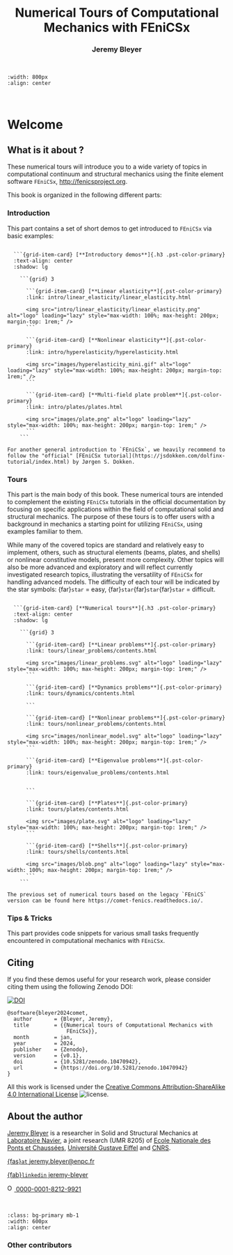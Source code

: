 <h1 style="text-align: center;" class="ignore-toc"> Numerical Tours of Computational Mechanics with FEniCSx</h1>
<h3 style="text-align: center;" class="ignore-toc"> Jeremy Bleyer</h3>

$\,$

```{image} images/logo.png
:width: 800px
:align: center
```

$\,$

# Welcome


## What is it about ?

These numerical tours will introduce you to a wide variety of topics in computational continuum and structural mechanics using the finite element software `FEniCSx`, http://fenicsproject.org.

This book is organized in the following different parts:

### Introduction

This part contains a set of short demos to get introduced to `FEniCSx` via basic examples:

```{grid} 1

  ```{grid-item-card} [**Introductory demos**]{.h3 .pst-color-primary}
  :text-align: center
  :shadow: lg

    ```{grid} 3

      ```{grid-item-card} [**Linear elasticity**]{.pst-color-primary}
      :link: intro/linear_elasticity/linear_elasticity.html

      <img src="intro/linear_elasticity/linear_elasticity.png" alt="logo" loading="lazy" style="max-width: 100%; max-height: 200px; margin-top: 1rem;" />
      ```

      ```{grid-item-card} [**Nonlinear elasticity**]{.pst-color-primary}
      :link: intro/hyperelasticity/hyperelasticity.html
      
      <img src="images/hyperelasticity_mini.gif" alt="logo" loading="lazy" style="max-width: 100%; max-height: 200px; margin-top: 1rem;" />
      ```

      ```{grid-item-card} [**Multi-field plate problem**]{.pst-color-primary}
      :link: intro/plates/plates.html
      
      <img src="images/plate.png" alt="logo" loading="lazy" style="max-width: 100%; max-height: 200px; margin-top: 1rem;" />
      ```
    ```

  ```

```{seealso}
For another general introduction to `FEniCSx`, we heavily recommend to follow the "official" [FEniCSx tutorial](https://jsdokken.com/dolfinx-tutorial/index.html) by Jørgen S. Dokken.
```

### Tours

This part is the main body of this book. These numerical tours are intended to complement the existing `FEniCSx` tutorials in the official documentation by focusing on specific applications within the field of computational solid and structural mechanics. The purpose of these tours is to offer users with a background in mechanics a starting point for utilizing `FEniCSx`, using examples familiar to them.

While many of the covered topics are standard and relatively easy to implement, others, such as structural elements (beams, plates, and shells) or nonlinear constitutive models, present more complexity.
Other topics will also be more advanced and exploratory and will reflect currently investigated research topics, illustrating the versatility of `FEniCSx` for handling advanced models. The difficulty of each tour will be indicated by the star symbols: {far}`star` = easy, {far}`star`{far}`star`{far}`star` = difficult.

```{grid} 1

  ```{grid-item-card} [**Numerical tours**]{.h3 .pst-color-primary}
  :text-align: center
  :shadow: lg

    ```{grid} 3

      ```{grid-item-card} [**Linear problems**]{.pst-color-primary}
      :link: tours/linear_problems/contents.html

      <img src="images/linear_problems.svg" alt="logo" loading="lazy" style="max-width: 100%; max-height: 200px; margin-top: 1rem;" />
      ```

      ```{grid-item-card} [**Dynamics problems**]{.pst-color-primary}
      :link: tours/dynamics/contents.html
      
      ```

      ```{grid-item-card} [**Nonlinear problems**]{.pst-color-primary}
      :link: tours/nonlinear_problems/contents.html
      
      <img src="images/nonlinear_model.svg" alt="logo" loading="lazy" style="max-width: 100%; max-height: 200px; margin-top: 1rem;" />
      ```

      ```{grid-item-card} [**Eigenvalue problems**]{.pst-color-primary}
      :link: tours/eigenvalue_problems/contents.html
      
      
      ```

      ```{grid-item-card} [**Plates**]{.pst-color-primary}
      :link: tours/plates/contents.html
      
      <img src="images/plate.svg" alt="logo" loading="lazy" style="max-width: 100%; max-height: 200px; margin-top: 1rem;" />
      ```

      ```{grid-item-card} [**Shells**]{.pst-color-primary}
      :link: tours/shells/contents.html

      <img src="images/blob.png" alt="logo" loading="lazy" style="max-width: 100%; max-height: 200px; margin-top: 1rem;" />
      ```
    ```

  ```

```{seealso}
The previous set of numerical tours based on the legacy `FEniCS` version can be found here https://comet-fenics.readthedocs.io/.
```


### Tips & Tricks

This part provides code snippets for various small tasks frequently encountered in computational mechanics with `FEniCSx`.


## Citing

If you find these demos useful for your research work, please consider citing them using the following Zenodo DOI:

[![DOI](https://zenodo.org/badge/DOI/10.5281/zenodo.10470942.svg)](https://doi.org/10.5281/zenodo.10470942)

```
@software{bleyer2024comet,
  author       = {Bleyer, Jeremy},
  title        = {{Numerical tours of Computational Mechanics with 
                   FEniCSx}},
  month        = jan,
  year         = 2024,
  publisher    = {Zenodo},
  version      = {v0.1},
  doi          = {10.5281/zenodo.10470942},
  url          = {https://doi.org/10.5281/zenodo.10470942}
}
```

All this work is licensed under the [Creative Commons Attribution-ShareAlike 4.0 International License](http://creativecommons.org/licenses/by-sa/4.0/>) ![license](https://i.creativecommons.org/l/by-sa/4.0/88x31.png).


## About the author

[Jeremy Bleyer](https://sites.google.com/site/bleyerjeremy/) is a researcher in Solid and Structural Mechanics at [Laboratoire Navier](https://navier-lab.fr), a joint research  (UMR 8205) of [Ecole Nationale des Ponts et Chaussées](http://www.enpc.fr),
[Université Gustave Eiffel](https://www.univ-gustave-eiffel.fr/) and [CNRS](http://www.cnrs.fr).

[{fas}`at` jeremy.bleyer@enpc.fr](mailto:jeremy.bleyer@enpc.fr)

[{fab}`linkedin` jeremy-bleyer](http://www.linkedin.com/in/jérémy-bleyer-0aabb531)

<a href="https://orcid.org/0000-0001-8212-9921">
<img alt="ORCID logo" src="https://info.orcid.org/wp-content/uploads/2019/11/orcid_32x32.png" width="16" height="16" />
 0000-0001-8212-9921
</a>

$\,$

```{image} images/banner_tutelles.png
:class: bg-primary mb-1
:width: 600px
:align: center
```

### Other contributors

```{include} CONTRIBUTORS.md
```
